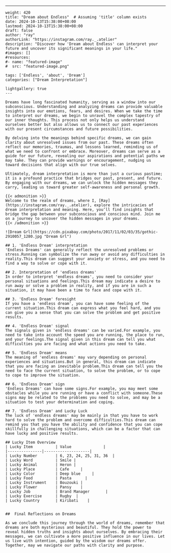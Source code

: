 ---
    weight: 420
    title: "Dream about Endless"  # Assuming 'title' column exists
    date: 2024-10-13T15:38:00+08:00
    lastmod: 2024-10-13T15:38:00+08:00
    draft: false
    author: "ray"
    authorLink: "https://instagram.com/ray._.atelier"
    description: "Discover how 'Dream about Endless' can interpret your future and uncover its significant meanings in your life."
    #images: []
    #resources:
    #- name: "featured-image"
    #  src: "featured-image.png"
    
    tags: ['Endless', 'about', 'Dream']
    categories: ["Dream Interpretation"]
    
    lightgallery: true
    ---
    
    Dreams have long fascinated humanity, serving as a window into our subconscious. Understanding and analyzing dreams can provide valuable insights into our emotions, fears, and desires. When we take the time to interpret our dreams, we begin to unravel the complex tapestry of our inner thoughts. This process not only helps us understand ourselves better but also allows us to connect our past experiences with our present circumstances and future possibilities.
    
    By delving into the meanings behind specific dreams, we can gain clarity about unresolved issues from our past. These dreams often reflect our memories, traumas, and lessons learned, reminding us of what we need to confront or embrace. Moreover, dreams can serve as a guide for our future, revealing our aspirations and potential paths we may take. They can provide warnings or encouragement, nudging us toward decisions that align with our true selves.
    
    Ultimately, dream interpretation is more than just a curious pastime; it is a profound practice that bridges our past, present, and future. By engaging with our dreams, we can unlock the hidden messages they carry, leading us toward greater self-awareness and personal growth.
    
    {{< admonition >}}
    Welcome to the realm of dreams, where I, [Ray](https://instagram.com/ray._.atelier), explore the intricacies of dream interpretation and meaning. Here, you’ll find insights that bridge the gap between your subconscious and conscious mind. Join me on a journey to uncover the hidden messages in your dreams.
    {{< /admonition >}}
    
    ![Dream Grl](https://cdn.pixabay.com/photo/2017/11/02/03/35/gothic-2910057_1280.jpg "Dream Grl")
    
    ## 1. 'Endless Dream' interpretation
    'Endless Dreams' can generally reflect the unresolved problems or stress.Running can symbolize the run away or avoid any difficulties in reality.This dream can suggest your anxiety or stress, and you need to find a way to solve or cope with it.
    
    ## 2. Interpretation of 'endless dreams'
    In order to interpret 'endless dreams', you need to consider your personal situations and feelings.This dream may indicate a desire to run away or solve a problem in reality, and if you are in such a situation, it may have been a time to face and cope with it.
    
    ## 3. 'Endless Dream' foresight
    If you have a 'endless dream', you can have some feeling of the current situation.This dream can express what you feel hard, and you can give you a sense that you can solve the problem and get positive results.
    
    ## 4. 'Endless Dream' signal
    The signals given in 'endless dreams' can be varied.For example, you need to take into account the speed you are running, the place to run, and your feelings.The signal given in this dream can tell you what difficulties you are facing and what actions you need to take.
    
    ## 5. 'Endless Dream' means
    The meaning of 'endless dreams' may vary depending on personal experiences and situations.But in general, this dream can indicate that you are facing an inevitable problem.This dream can tell you the need to face the current situation, to solve the problem, or to cope to cope to improve the situation.
    
    ## 6. 'Endless Dream' sign
    'Endless Dreams' can have some signs.For example, you may meet some obstacles while you are running or have a conflict with someone.These signs may be related to the problems you need to solve, and may be a situation to test your determination and coping.
    
    ## 7. 'Endless Dream' and Lucky Luck
    The luck of 'endless dreams' may be mainly in that you have to work hard to solve the problem and overcome difficulties.This dream can remind you that you have the ability and confidence that you can cope skillfully in challenging situations, which can be a factor that can have lucky and positive results.
    
    ## Lucky Item Overview
    | Lucky Item          | Value              |
    |---------------|--------------------|
    | Lucky Number        | 6, 23, 24, 25, 31, 36  |
    | Lucky Word          | Smile |
    | Lucky Animal        | Heron |
    | Lucky Place         | Cafe     |
    | Lucky Color         | Deep blue     |
    | Lucky Food          | Pasta      |
    | Lucky Instrument    | Bouzouki |
    | Lucky Flower        | Pansy    |
    | Lucky Job           | Brand Manager       |
    | Lucky Exercise      | Rugby  |
    | Lucky Country       | Kiribati    |
    
    
    ##  Final Reflections on Dreams
    
    As we conclude this journey through the world of dreams, remember that dreams are both mysterious and beautiful. They hold the power to reveal hidden truths and insights about ourselves. By embracing their messages, we can cultivate a more positive influence in our lives. Let us live with intention, guided by the wisdom our dreams offer. Together, may we navigate our paths with clarity and purpose.
    
